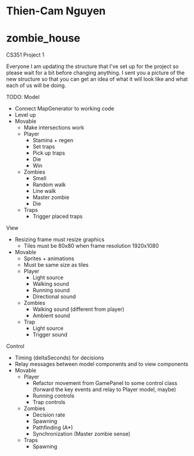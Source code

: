 # Thien-Cam Nguyen
# zombie_house
CS351 Project 1

Everyone I am updating the structure that I've set up for the project so please wait for a  bit before changing anything. I sent you a picture of the new structure so that you can get an idea of what it will look like and what each of us will be doing.

TODO:
Model
- Connect MapGenerator to working code
- Level up
- Movable
  - Make intersections work
  - Player
    - Stamina + regen
    - Set traps
    - Pick up traps
    - Die
    - Win
  - Zombies
    - Smell
    - Random walk
    - Line walk
    - Master zombie
    - Die
  - Traps
    - Trigger placed traps

View
- Resizing frame must resize graphics
  - Tiles must be 80x80 when frame resolution 1920x1080
- Movable
  - Sprites + animations
  - Must be same size as tiles
  - Player
    - Light source
    - Walking sound
    - Running sound
    - Directional sound
  - Zombies
    - Walking sound (different from player)
    - Ambient sound
  - Trap
    - Light source
    - Trigger sound


Control
- Timing (deltaSeconds) for decisions
- Relay messages between model components and to view components
- Movable
  - Player
    - Refactor movement from GamePanel to some control class (forward the key events and relay to Player model, maybe)
    - Running controls
    - Trap controls
  - Zombies
    - Decision rate
    - Spawning
    - Pathfinding (A*)
    - Synchronization (Master zombie sense)
  - Traps
    - Spawning
